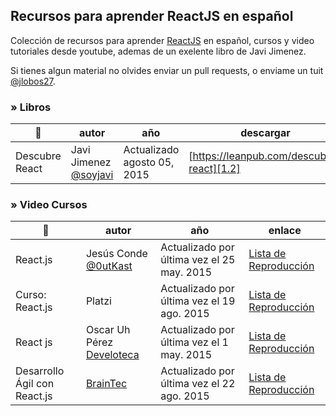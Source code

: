 ## Recursos para aprender ReactJS en español

Colección de recursos para aprender [ReactJS][1] en español, cursos y video tutoriales desde youtube, ademas de un exelente libro de Javi Jimenez.

Si tienes algun material no olvides enviar un pull requests, o enviame un tuit [@jlobos27][2].

[1]: https://facebook.github.io/react/
[2]: https://twitter.com/jlobos27

### » Libros

| :rocket: | autor | año | descargar |
| -------- | ----- | --- | --------- |
| Descubre React | Javi Jimenez [@soyjavi][1.1] | Actualizado agosto 05, 2015 | [https://leanpub.com/descubre-react][1.2] |


[1.1]: https://twitter.com/soyjavi
[1.2]: https://leanpub.com/descubre-react


### » Video Cursos

| :rocket: | autor | año | enlace |
| -------- | ----- | --- | ------ |
| React.js | Jesús Conde [@0utKast][v1.1] | Actualizado por última vez el 25 may. 2015 | [Lista de Reproducción][v1.2] |
| Curso: React.js | Platzi | Actualizado por última vez el 19 ago. 2015 | [Lista de Reproducción][v2.2] |
| React js | Oscar Uh Pérez [Develoteca][v3.1]  | Actualizado por última vez el 1 may. 2015 | [Lista de Reproducción][v3.2] |
| Desarrollo Ágil con React.js | [BrainTec][v4.1] | Actualizado por última vez el 22 ago. 2015 | [Lista de Reproducción][v4.2] |

[v1.1]: https://twitter.com/0utKast
[v1.2]: https://www.youtube.com/playlist?list=PLEtcGQaT56ci0QiNycpR8mXWeaXcZn5yA
[v2.1]: null
[v2.2]: https://www.youtube.com/playlist?list=PLa28R7QEiMblX90sGz23mLhHq5X_JzSmi
[v3.1]: http://develoteca.com/
[v3.2]: https://www.youtube.com/playlist?list=PLSuKjujFoGJ2XwyfRvH2nvJ44gvxBEPOd
[v4.1]: https://www.facebook.com/braintec.la
[v4.2]: https://www.youtube.com/playlist?list=PLnW2LExoie2XEAFmCxlHhKCG6qj4G_CfB
